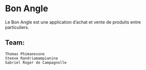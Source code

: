 # Bon Angle 

Le Bon Angle est une application d’achat et vente de produits entre particuliers. 

## Team:
```
Thomas Phimanesone
Steeve Randriamampianina
Gabriel Roger de Campagnolle

```
